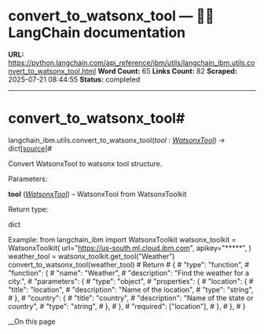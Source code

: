 # convert_to_watsonx_tool — 🦜🔗 LangChain  documentation

**URL:** https://python.langchain.com/api_reference/ibm/utils/langchain_ibm.utils.convert_to_watsonx_tool.html
**Word Count:** 65
**Links Count:** 82
**Scraped:** 2025-07-21 08:44:55
**Status:** completed

---

# convert\_to\_watsonx\_tool\#

langchain\_ibm.utils.convert\_to\_watsonx\_tool\(_tool : [WatsonxTool](https://python.langchain.com/api_reference/ibm/toolkit/langchain_ibm.toolkit.WatsonxTool.html#langchain_ibm.toolkit.WatsonxTool "langchain_ibm.toolkit.WatsonxTool")_\) → dict[\[source\]](https://python.langchain.com/api_reference/_modules/langchain_ibm/utils.html#convert_to_watsonx_tool)\#     

Convert WatsonxTool to watsonx tool structure.

Parameters:     

**tool** \([_WatsonxTool_](https://python.langchain.com/api_reference/ibm/toolkit/langchain_ibm.toolkit.WatsonxTool.html#langchain_ibm.toolkit.WatsonxTool "langchain_ibm.toolkit.WatsonxTool")\) – WatsonxTool from WatsonxToolkit

Return type:     

dict

Example:               from langchain_ibm import WatsonxToolkit          watsonx_toolkit = WatsonxToolkit(         url="https://us-south.ml.cloud.ibm.com",         apikey="*****",     )     weather_tool = watsonx_toolkit.get_tool("Weather")     convert_to_watsonx_tool(weather_tool)          # Return     # {     #     "type": "function",     #     "function": {     #         "name": "Weather",     #         "description": "Find the weather for a city.",     #         "parameters": {     #             "type": "object",     #             "properties": {     #                 "location": {     #                     "title": "location",     #                     "description": "Name of the location",     #                     "type": "string",     #                 },     #                 "country": {     #                     "title": "country",     #                     "description": "Name of the state or country",     #                     "type": "string",     #                 },     #             },     #             "required": ["location"],     #         },     #     },     # }     

__On this page